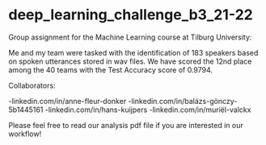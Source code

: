 # deep_learning_challenge_b3_21-22

Group assignment for the Machine Learning course at Tilburg University:

Me and my team were tasked with the identification of 183 speakers based on spoken utterances stored in wav files. We have scored the 12nd place among the 40 teams with the Test Accuracy score of 0.9794.

Collaborators:

-linkedin.com/in/anne-fleur-donker
-linkedin.com/in/balázs-gönczy-5b1445161
-linkedin.com/in/hans-kuijpers
-linkedin.com/in/muriël-valckx

Please feel free to read our analysis pdf file if you are interested in our workflow!
